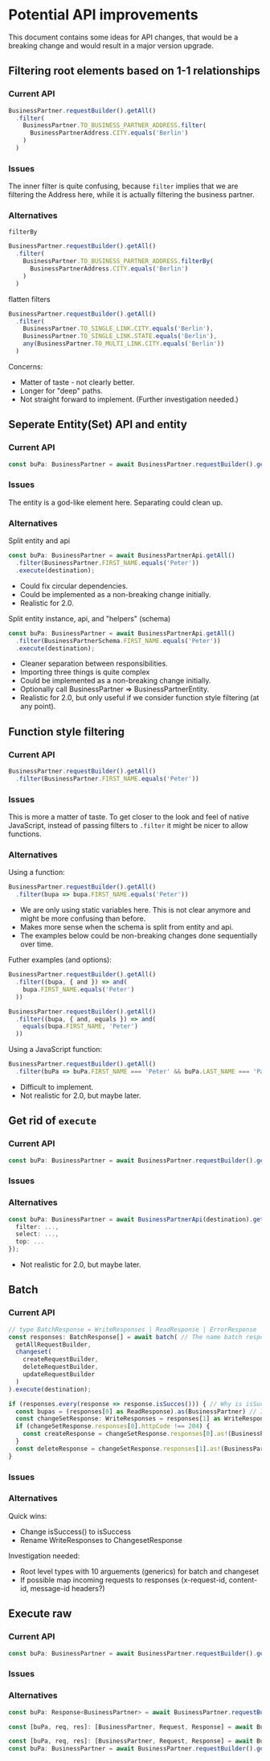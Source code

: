 # Potential API improvements

This document contains some ideas for API changes, that would be a breaking change and would result in a major version upgrade.


## Filtering root elements based on 1-1 relationships

### Current API
```ts
BusinessPartner.requestBuilder().getAll()
  .filter(
    BusinessPartner.TO_BUSINESS_PARTNER_ADDRESS.filter(
      BusinessPartnerAddress.CITY.equals('Berlin')
    )
  )
```
### Issues

The inner filter is quite confusing, because `filter` implies that we are filtering the Address here, while it is actually filtering the business partner.

### Alternatives

`filterBy`

```ts
BusinessPartner.requestBuilder().getAll()
  .filter(
    BusinessPartner.TO_BUSINESS_PARTNER_ADDRESS.filterBy(
      BusinessPartnerAddress.CITY.equals('Berlin')
    )
  )
```

flatten filters

```ts
BusinessPartner.requestBuilder().getAll()
  .filter(
    BusinessPartner.TO_SINGLE_LINK.CITY.equals('Berlin'),
    BusinessPartner.TO_SINGLE_LINK.STATE.equals('Berlin'),
    any(BusinessPartner.TO_MULTI_LINK.CITY.equals('Berlin'))
  )
```
Concerns:
* Matter of taste - not clearly better.
* Longer for "deep" paths.
* Not straight forward to implement. (Further investigation needed.)

## Seperate Entity(Set) API and entity

### Current API
```ts
const buPa: BusinessPartner = await BusinessPartner.requestBuilder().getAll().execute(destination);
```

### Issues
The entity is a god-like element here. Separating could clean up.

### Alternatives

Split entity and api
```ts
const buPa: BusinessPartner = await BusinessPartnerApi.getAll()
  .filter(BusinessPartner.FIRST_NAME.equals('Peter'))
  .execute(destination);
```
* Could fix circular dependencies.
* Could be implemented as a non-breaking change initially.
* Realistic for 2.0.


Split entity instance, api, and "helpers" (schema)
```ts
const buPa: BusinessPartner = await BusinessPartnerApi.getAll()
  .filter(BusinessPartnerSchema.FIRST_NAME.equals('Peter'))
  .execute(destination);
```
* Cleaner separation between responsibilities.
* Importing three things is quite complex
* Could be implemented as a non-breaking change initially.
* Optionally call BusinessPartner => BusinessPartnerEntity.
* Realistic for 2.0, but only useful if we consider function style filtering (at any point).

## Function style filtering

### Current API
```ts
BusinessPartner.requestBuilder().getAll()
  .filter(BusinessPartner.FIRST_NAME.equals('Peter'))
```

### Issues
This is more a matter of taste.
To get closer to the look and feel of native JavaScript, instead of passing filters to `.filter` it might be nicer to allow functions.

### Alternatives

Using a function:
```ts
BusinessPartner.requestBuilder().getAll()
  .filter(bupa => bupa.FIRST_NAME.equals('Peter'))
```
* We are only using static variables here. This is not clear anymore and might be more confusing than before.
* Makes more sense when the schema is split from entity and api.
* The examples below could be non-breaking changes done sequentially over time.

Futher examples (and options):
```ts
BusinessPartner.requestBuilder().getAll()
  .filter((bupa, { and }) => and(
    bupa.FIRST_NAME.equals('Peter')
  ))
```

```ts
BusinessPartner.requestBuilder().getAll()
  .filter((bupa, { and, equals }) => and(
    equals(bupa.FIRST_NAME, 'Peter')
  ))
```

Using a JavaScript function:
```ts
BusinessPartner.requestBuilder().getAll()
  .filter(buPa => buPa.FIRST_NAME === 'Peter' && buPa.LAST_NAME === 'Pan')
```
* Difficult to implement.
* Not realistic for 2.0, but maybe later.

## Get rid of `execute`

### Current API
```ts
const buPa: BusinessPartner = await BusinessPartner.requestBuilder().getAll().execute(destination);
```

### Issues

### Alternatives

```ts
const buPa: BusinessPartner = await BusinessPartnerApi(destination).getAll({
  filter: ...,
  select: ...,
  top: ...
});
```
* Not realistic for 2.0, but maybe later.

## Batch

### Current API

```ts
// type BatchResponse = WriteResponses | ReadResponse | ErrorResponse
const responses: BatchResponse[] = await batch( // The name batch response implies that this is the whole response of a batch, while it is a subresponse here
  getAllRequestBuilder,
  changeset(
    createRequestBuilder,
    deleteRequestBuilder,
    updateRequestBuilder
  )
).execute(destination);

if (responses.every(response => response.isSucces())) { // Why is isSuccess a function?
  const bupas = (responses[0] as ReadResponse).as(BusinessPartner) // It is unfortunate that I have to cast
  const changeSetResponse: WriteResponses = responses[1] as WriteResponses;
  if (changeSetResponse.responses[0].httpCode !== 204) {
    const createResponse = changeSetResponse.responses[0].as!(BusinessPartner);
  }
  const deleteResponse = changeSetResponse.responses[1].as!(BusinessPartner);
}
```

### Issues

### Alternatives
Quick wins:
* Change isSuccess() to isSuccess
* Rename WriteResponses to ChangesetResponse

Investigation needed:
* Root level types with 10 arguements (generics) for batch and changeset
* If possible map incoming requests to responses (x-request-id, content-id, message-id headers?)


## Execute raw

### Current API
```ts
const buPa: BusinessPartner = await BusinessPartner.requestBuilder().getAll().execute(destination);
```

### Issues

### Alternatives

```ts
const buPa: Response<BusinessPartner> = await BusinessPartner.requestBuilder().getAll().executeRaw(destination);
```

```ts
const [buPa, req, res]: [BusinessPartner, Request, Response] = await BusinessPartner.requestBuilder().getAll().execute(destination);
```

```ts
const [buPa, req, res]: [BusinessPartner, Request, Response] = await BusinessPartner.requestBuilder().getAll().executeRaw(destination);
const buPa: BusinessPartner = await BusinessPartner.requestBuilder().getAll().execute(destination);
```
